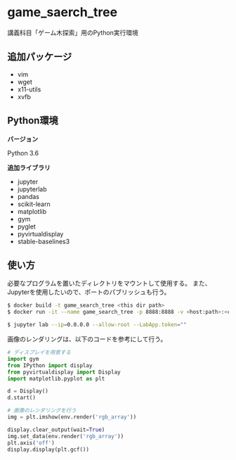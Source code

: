 # game_saerch_tree

講義科目「ゲーム木探索」用のPython実行環境

## 追加パッケージ

- vim
- wget
- x11-utils
- xvfb

## Python環境

**バージョン**

Python 3.6

**追加ライブラリ**

- jupyter
- jupyterlab
- pandas
- scikit-learn
- matplotlib
- gym
- pyglet
- pyvirtualdisplay
- stable-baselines3

## 使い方

必要なプログラムを置いたディレクトリをマウントして使用する。
また、Jupyterを使用したいので、ポートのパブリッシュも行う。

```bash
$ docker build -t game_search_tree <this dir path>
$ docker run -it --name game_search_tree -p 8888:8888 -v <host:path>:<container:path> game_search_tree bash

$ jupyter lab --ip=0.0.0.0 --allow-root --LabApp.token=""
```

画像のレンダリングは、以下のコードを参考にして行う。

```python
# ディスプレイを用意する
import gym
from IPython import display
from pyvirtualdisplay import Display
import matplotlib.pyplot as plt

d = Display()
d.start()

# 画像のレンダリングを行う
img = plt.imshow(env.render('rgb_array')) 

display.clear_output(wait=True)
img.set_data(env.render('rgb_array'))
plt.axis('off')
display.display(plt.gcf())
```
